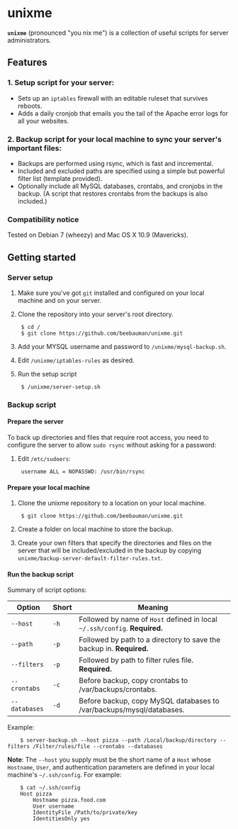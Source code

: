 # unixme

**`unixme`** (pronounced "you nix me") is a collection of useful scripts for server administrators.

## Features

### 1. Setup script for your server:

* Sets up an `iptables` firewall with an editable ruleset that survives reboots.
* Adds a daily cronjob that emails you the tail of the Apache error logs for all your websites.

### 2. Backup script for your local machine to sync your server's important files:

* Backups are performed using rsync, which is fast and incremental.
* Included and excluded paths are specified using a simple but powerful filter list (template provided).
* Optionally include all MySQL databases, crontabs, and cronjobs in the backup. (A script that restores crontabs from the backups is also included.)

### Compatibility notice

Tested on Debian 7 (wheezy) and Mac OS X 10.9 (Mavericks).

## Getting started

### Server setup

1. Make sure you've got `git` installed and configured on your local machine and on your server.

1. Clone the repository into your server's root directory.
		
		$ cd /
		$ git clone https://github.com/beebauman/unixme.git

1. Add your MYSQL username and password to `/unixme/mysql-backup.sh`.

1. Edit `/unixme/iptables-rules` as desired.

1. Run the setup script

		$ /unixme/server-setup.sh

### Backup script

#### Prepare the server

To back up directories and files that require root access, you need to configure the server to allow `sudo rsync` without asking for a password:

1. Edit `/etc/sudoers`:

		username ALL = NOPASSWD: /usr/bin/rsync

#### Prepare your local machine

1. Clone the unixme repository to a location on your local machine.
		
		$ git clone https://github.com/beebauman/unixme.git

1. Create a folder on local machine to store the backup.

1. Create your own filters that specify the directories and files on the server that will be included/excluded in the backup by copying `unixme/backup-server-default-filter-rules.txt`.

#### Run the backup script

Summary of script options:

|Option        | Short| Meaning                                                                    |
|--------------|------|----------------------------------------------------------------------------|
|`--host`      |`-h`  | Followed by name of `Host` defined in local `~/.ssh/config`. **Required.** |
|`--path`      |`-p`  | Followed by path to a directory to save the backup in. **Required.**       |
|`--filters`   |`-p`  | Followed by path to filter rules file. **Required.**                       |
|`--crontabs`  |`-c`  | Before backup, copy crontabs to /var/backups/crontabs.                     |
|`--databases` |`-d`  | Before backup, copy MySQL databases to /var/backups/mysql/databases.       |

Example:
		
		$ server-backup.sh --host pizza --path /Local/backup/directory --filters /Filter/rules/file --crontabs --databases 

**Note**: The `--host` you supply must be the short name of a `Host` whose `Hostname`, `User`, and authentication parameters are defined in your local machine's `~/.ssh/config`. For example:

		$ cat ~/.ssh/config
		Host pizza
			Hostname pizza.food.com
			User username
			IdentityFile /Path/to/private/key
  			IdentitiesOnly yes

















